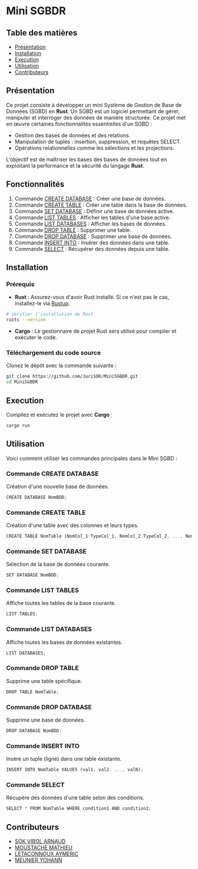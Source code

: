 # Mini SGBDR

## Table des matières
- [Présentation](#présentation)
- [Installation](#installation)
- [Execution](#execution)
- [Utilisation](#utilisation)
- [Contributeurs](#contributeurs)

## Présentation 
Ce projet consiste à développer un mini Système de Gestion de Base de Données (SGBD) en **Rust**. Un SGBD est un logiciel permettant de gérer, manipuler et interroger des données de manière structurée. Ce projet met en œuvre certaines fonctionnalités essentielles d'un SGBD :

- Gestion des bases de données et des relations.
- Manipulation de tuples : insertion, suppression, et requêtes SELECT.
- Opérations relationnelles comme les sélections et les projections.

L'objectif est de maîtriser les bases des bases de données tout en exploitant la performance et la sécurité du langage **Rust**.

## Fonctionnalités
1. Commande [CREATE DATABASE](#create-database) : Créer une base de données.
2. Commande [CREATE TABLE](#create-table) : Créer une table dans la base de données.
3. Commande [SET DATABASE](#set-database) : Définir une base de données active.
4. Commande [LIST TABLES](#list-tables) : Afficher les tables d'une base active.
5. Commande [LIST DATABASES](#list-databases) : Afficher les bases de données.
6. Commande [DROP TABLE](#drop-table) : Supprimer une table.
7. Commande [DROP DATABASE](#drop-database) : Supprimer une base de données.
8. Commande [INSERT INTO](#insert-into) : Insérer des données dans une table.
9. Commande [SELECT](#select) : Récupérer des données depuis une table.

## Installation
### Prérequis
- **Rust** : Assurez-vous d'avoir Rust installé. Si ce n'est pas le cas, installez-le via [Rustup](https://www.rust-lang.org/tools/install).

```bash
# Vérifier l'installation de Rust
rustc --version
```

- **Cargo** : Le gestionnaire de projet Rust sera utilisé pour compiler et exécuter le code.

### Téléchargement du code source
Clonez le dépôt avec la commande suivante :

```bash
git clone https://github.com/JuriSOK/MiniSGBDR.git
cd MiniSGBDR
```

## Execution
Compilez et exécutez le projet avec **Cargo** :

```bash
cargo run
```

## Utilisation
Voici comment utiliser les commandes principales dans le Mini SGBD :

### Commande CREATE DATABASE
Création d'une nouvelle base de données.
```rust
CREATE DATABASE NomBDD;
```

### Commande CREATE TABLE
Création d'une table avec des colonnes et leurs types.
```rust
CREATE TABLE NomTable (NomCol_1:TypeCol_1, NomCol_2:TypeCol_2, ..., NomCol_N:TypeCol_N);
```

### Commande SET DATABASE
Sélection de la base de données courante.
```rust
SET DATABASE NomBDD;
```

### Commande LIST TABLES
Affiche toutes les tables de la base courante.
```rust
LIST TABLES;
```

### Commande LIST DATABASES
Affiche toutes les bases de données existantes.
```rust
LIST DATABASES;
```

### Commande DROP TABLE
Supprime une table spécifique.
```rust
DROP TABLE NomTable;
```

### Commande DROP DATABASE
Supprime une base de données.
```rust
DROP DATABASE NomBDD;
```

### Commande INSERT INTO
Insère un tuple (ligne) dans une table existante.
```rust
INSERT INTO NomTable VALUES (val1, val2, ..., valN);
```

### Commande SELECT
Récupère des données d'une table selon des conditions.
```rust
SELECT * FROM NomTable WHERE condition1 AND condition2;
```

## Contributeurs
- [SOK VIBOL ARNAUD](https://github.com/JuriSOK)
- [MOUSTACHE MATHIEU](https://github.com/whoismathieu)
- [LETACONNOUX AYMERIC](https://github.com/Shrek1515)
- [MEUNIER YOHANN](https://github.com/Ora-197)
